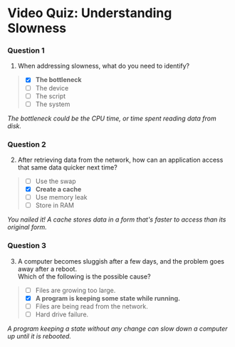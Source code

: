 # Video Quiz: Understanding Slowness

### Question 1

1. When addressing slowness, what do you need to identify?

> - [x] **The bottleneck**
> - [ ] The device
> - [ ] The script
> - [ ] The system

*The bottleneck could be the CPU time, or time spent reading data from disk.*

### Question 2

2. After retrieving data from the network, how can an application access that same data quicker next time?

> - [ ] Use the swap
> - [x] **Create a cache**
> - [ ] Use memory leak
> - [ ] Store in RAM

*You nailed it! A cache stores data in a form that's faster to access than its original form.*

### Question 3

3. A computer becomes sluggish after a few days, and the problem goes away after a reboot.\
 Which of the following is the possible cause?

> - [ ] Files are growing too large.
> - [x] **A program is keeping some state while running.**
> - [ ] Files are being read from the network.
> - [ ] Hard drive failure.

*A program keeping a state without any change can slow down a computer up until it is rebooted.*